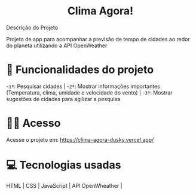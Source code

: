 <h1 align="center">Clima Agora!</h1> 

Descrição do Projeto
<p>Projeto de app para acompanhar a previsão de tempo de cidades ao redor do planeta utilizando a API OpenWeather</p>

# :hammer: Funcionalidades do projeto

-`1ª`: Pesquisar cidades |
-`2ª`: Mostrar informações importantes (Temperatura, clima, umidade e velocidade do vento) |
-`3º`: Mostrar sugestões de cidades para agilizar a pesquisa

# :technologist: Acesso
Acesse o projeto em: https://clima-agora-dusky.vercel.app/


# :computer: Tecnologias usadas

HTML |
CSS |
JavaScript |
API OpenWheather |

